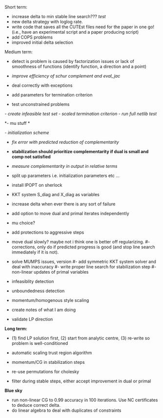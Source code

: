 Short term:
- increase delta to min stable line search??? *test*
- new delta strategy with loglog rate.
- write code that saves all the CUTEst files need for the paper in one go! (i.e., have an experimental script and a paper producing script)
- add COPS problems
- improved initial delta selection

Medium term:
- detect is problem is caused by factorization issues or lack of smoothness of functions (identify function, a direction and a point)
- *improve efficiency of schur complement and eval_jac*

- deal correctly with exceptions
- add parameters for termination criterion
- test unconstrained problems

*- create infeasible test set*
*- scaled termination criterion*
*- run full netlib test*

*- mu stuff *

*- initialization scheme*
- *fix error with predicted reduction of complementarity*
- **stabilization should prioritize complementarity if dual is small and comp not satisfied**
- *measure complementarity in output in relative terms*

- split up parameters i.e. initialization parameters etc ...

- install IPOPT on sherlock


- KKT system S_diag and X_diag as variables

- increase delta when ever there is any sort of failure


- add option to move dual and primal iterates independently

- mu choice?

- add protections to aggressive steps
- move dual slowly? maybe not i think one is better off regularizing.
#- corrections, only do if predicted progress is good (and stop line search immediately if it is not).
- solve MUMPS issues, version
#- add symmetric KKT system solver and deal with inaccuracy
#- write proper line search for stabilization step
#- non-linear updates of primal variables
- infeasiblity detection
- unboundedness detection
- momentum/homogenous style scaling

- create notes of what I am doing
- validate LP direction

**Long term:**
- (1) find LP solution first, (2) start from analytic centre, (3) re-write so problem is well-conditioned

- automatic scaling trust region algorithm

- momentum/CG in stabilization steps

- re-use permutations for cholesky
- filter during stable steps, either accept improvement in dual or primal

**Blue sky**
- run non-linear CG to 0.99 accuracy in 100 iterations. Use NC certificates to deduce correct delta.
- do linear algebra to deal with duplicates of constraints
